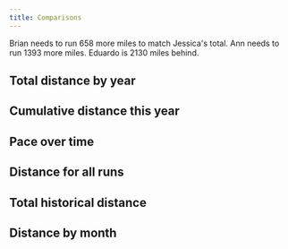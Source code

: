```yaml
---
title: Comparisons
---
```


Brian needs to run 658 more miles to match Jessica's total. Ann needs to run 1393 more miles. Eduardo is 2130 miles behind. 

## Total distance by year
<div id="compare-distance-bar-year"></div>

## Cumulative distance this year
<div id="compare-distance-line-this-year"></div>

## Pace over time
<div id="compare-time-pace"></div>

## Distance for all runs
<div id="compare-time-distance"></div>

## Total historical distance
<div id="compare-distance-line-total"></div>
<div id="compare-distance-line-year"></div>

## Distance by month
<div id="compare-distance-bar-month"></div>


<script src="https://cdn.jsdelivr.net/npm/vega@5.12.1"></script>
<script src="https://cdn.jsdelivr.net/npm/vega-lite@4.13.1"></script>
<script src="https://cdn.jsdelivr.net/npm/vega-embed@6.8.0"></script>
<script src="plots.js"></script>

<script type="text/javascript">
  load_plot("compare-distance-line-total");
  load_plot("compare-distance-bar-year");
  load_plot("compare-distance-line-year");
  load_plot("compare-distance-line-this-year");
  load_plot("compare-time-pace");
  load_plot("compare-time-distance");
  load_plot("compare-distance-bar-month");
</script>
